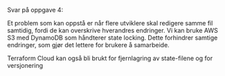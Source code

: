 Svar på oppgave 4:

Et problem som kan oppstå er når flere utviklere skal redigere samme fil samtidig, fordi de kan overskrive hverandres endringer. Vi kan bruke AWS S3 med DynamoDB som håndterer state locking. Dette forhindrer samtige endringer, som gjør det lettere for brukere å samarbeide.

Terraform Cloud kan også bli brukt for fjernlagring av state-filene og for versjonering